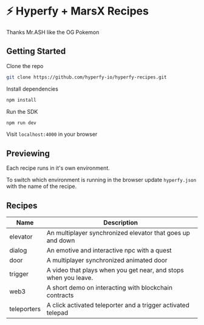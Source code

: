 # ⚡️ Hyperfy + MarsX Recipes

Thanks Mr.ASH like the OG Pokemon 
## Getting Started

Clone the repo

```bash
git clone https://github.com/hyperfy-io/hyperfy-recipes.git
```

Install dependencies

```bash
npm install
```

Run the SDK

```bash
npm run dev
```

Visit `localhost:4000` in your browser

## Previewing

Each recipe runs in it's own environment.

To switch which environment is running in the browser update `hyperfy.json` with the name of the recipe.

## Recipes

| Name        | Description                                                     |
| ----------- | --------------------------------------------------------------- |
| elevator    | An multiplayer synchronized elevator that goes up and down      |
| dialog      | An emotive and interactive npc with a quest                     |
| door        | A multiplayer synchronized animated door                        |
| trigger     | A video that plays when you get near, and stops when you leave. |
| web3        | A short demo on interacting with blockchain contracts           |
| teleporters | A click activated teleporter and a trigger activated telepad    |
